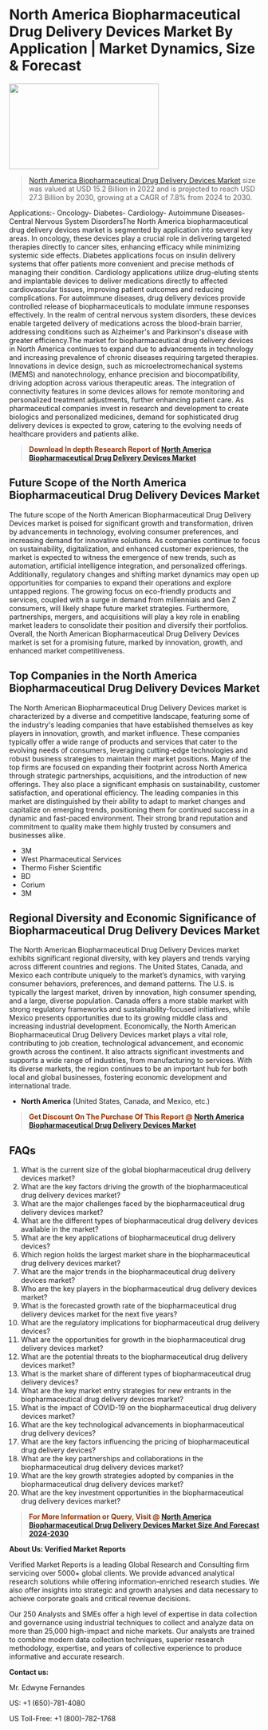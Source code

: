 <p><h1>North America Biopharmaceutical Drug Delivery Devices Market By Application | Market Dynamics, Size & Forecast</h1><p><img class="aligncenter size-medium wp-image-105565" src="https://ffe5etoiles.com/wp-content/uploads/2025/01/MST7-300x171.png" alt="" width="300" height="171" /></p><blockquote><p><a href="https://www.verifiedmarketreports.com/download-sample/?rid=84900&utm_source=Github-NA&utm_medium=366" target="_blank">North America Biopharmaceutical Drug Delivery Devices Market</a>  size was valued at USD 15.2 Billion in 2022 and is projected to reach USD 27.3 Billion by 2030, growing at a CAGR of 7.8% from 2024 to 2030.</p></blockquote>Applications:- Oncology- Diabetes- Cardiology- Autoimmune Diseases- Central Nervous System DisordersThe North America biopharmaceutical drug delivery devices market is segmented by application into several key areas. In oncology, these devices play a crucial role in delivering targeted therapies directly to cancer sites, enhancing efficacy while minimizing systemic side effects. Diabetes applications focus on insulin delivery systems that offer patients more convenient and precise methods of managing their condition. Cardiology applications utilize drug-eluting stents and implantable devices to deliver medications directly to affected cardiovascular tissues, improving patient outcomes and reducing complications. For autoimmune diseases, drug delivery devices provide controlled release of biopharmaceuticals to modulate immune responses effectively. In the realm of central nervous system disorders, these devices enable targeted delivery of medications across the blood-brain barrier, addressing conditions such as Alzheimer's and Parkinson's disease with greater efficiency.The market for biopharmaceutical drug delivery devices in North America continues to expand due to advancements in technology and increasing prevalence of chronic diseases requiring targeted therapies. Innovations in device design, such as microelectromechanical systems (MEMS) and nanotechnology, enhance precision and biocompatibility, driving adoption across various therapeutic areas. The integration of connectivity features in some devices allows for remote monitoring and personalized treatment adjustments, further enhancing patient care. As pharmaceutical companies invest in research and development to create biologics and personalized medicines, demand for sophisticated drug delivery devices is expected to grow, catering to the evolving needs of healthcare providers and patients alike.</p><blockquote><p><span style="color: #993300;"><strong>Download In depth Research Report of <a href="https://www.verifiedmarketreports.com/download-sample/?rid=84900&utm_source=Github-NA&utm_medium=366">North America Biopharmaceutical Drug Delivery Devices Market</a></strong></span></p></blockquote><h2>Future Scope of the North America Biopharmaceutical Drug Delivery Devices Market</h2><p>The future scope of the North American Biopharmaceutical Drug Delivery Devices market is poised for significant growth and transformation, driven by advancements in technology, evolving consumer preferences, and increasing demand for innovative solutions. As companies continue to focus on sustainability, digitalization, and enhanced customer experiences, the market is expected to witness the emergence of new trends, such as automation, artificial intelligence integration, and personalized offerings. Additionally, regulatory changes and shifting market dynamics may open up opportunities for companies to expand their operations and explore untapped regions. The growing focus on eco-friendly products and services, coupled with a surge in demand from millennials and Gen Z consumers, will likely shape future market strategies. Furthermore, partnerships, mergers, and acquisitions will play a key role in enabling market leaders to consolidate their position and diversify their portfolios. Overall, the North American Biopharmaceutical Drug Delivery Devices market is set for a promising future, marked by innovation, growth, and enhanced market competitiveness.</p><h2>Top Companies in the North America Biopharmaceutical Drug Delivery Devices Market</h2><p>The North American Biopharmaceutical Drug Delivery Devices market is characterized by a diverse and competitive landscape, featuring some of the industry's leading companies that have established themselves as key players in innovation, growth, and market influence. These companies typically offer a wide range of products and services that cater to the evolving needs of consumers, leveraging cutting-edge technologies and robust business strategies to maintain their market positions. Many of the top firms are focused on expanding their footprint across North America through strategic partnerships, acquisitions, and the introduction of new offerings. They also place a significant emphasis on sustainability, customer satisfaction, and operational efficiency. The leading companies in this market are distinguished by their ability to adapt to market changes and capitalize on emerging trends, positioning them for continued success in a dynamic and fast-paced environment. Their strong brand reputation and commitment to quality make them highly trusted by consumers and businesses alike.</p><p><ul><li>3M </li><li> West Pharmaceutical Services </li><li> Thermo Fisher Scientific </li><li> BD </li><li> Corium </li><li> 3M</li></ul></p><h2>Regional Diversity and Economic Significance of Biopharmaceutical Drug Delivery Devices Market</h2><p>The North American Biopharmaceutical Drug Delivery Devices market exhibits significant regional diversity, with key players and trends varying across different countries and regions. The United States, Canada, and Mexico each contribute uniquely to the market’s dynamics, with varying consumer behaviors, preferences, and demand patterns. The U.S. is typically the largest market, driven by innovation, high consumer spending, and a large, diverse population. Canada offers a more stable market with strong regulatory frameworks and sustainability-focused initiatives, while Mexico presents opportunities due to its growing middle class and increasing industrial development. Economically, the North American Biopharmaceutical Drug Delivery Devices market plays a vital role, contributing to job creation, technological advancement, and economic growth across the continent. It also attracts significant investments and supports a wide range of industries, from manufacturing to services. With its diverse markets, the region continues to be an important hub for both local and global businesses, fostering economic development and international trade.</p><ul>    <li><strong>North America</strong> (United States, Canada, and Mexico, etc.)</li></ul><blockquote><p><span style="color: #993300;"><strong>Get Discount On The Purchase Of This Report @ <a href="https://www.verifiedmarketreports.com/ask-for-discount/?rid=84900&utm_source=Github-NA&utm_medium=366">North America Biopharmaceutical Drug Delivery Devices Market</a></strong></span></p></blockquote><h2>FAQs</h2><p><ol>  <li> What is the current size of the global biopharmaceutical drug delivery devices market?</div><div>   <li> What are the key factors driving the growth of the biopharmaceutical drug delivery devices market?</div><div>   <li> What are the major challenges faced by the biopharmaceutical drug delivery devices market?</div><div>   <li> What are the different types of biopharmaceutical drug delivery devices available in the market?</div><div>   <li> What are the key applications of biopharmaceutical drug delivery devices?</div><div>   <li> Which region holds the largest market share in the biopharmaceutical drug delivery devices market?</div><div>   <li> What are the major trends in the biopharmaceutical drug delivery devices market?</div><div>   <li> Who are the key players in the biopharmaceutical drug delivery devices market?</div><div>   <li> What is the forecasted growth rate of the biopharmaceutical drug delivery devices market for the next five years?</div><div>   <li> What are the regulatory implications for biopharmaceutical drug delivery devices?</div><div>   <li> What are the opportunities for growth in the biopharmaceutical drug delivery devices market?</div><div>   <li> What are the potential threats to the biopharmaceutical drug delivery devices market?</div><div>   <li> What is the market share of different types of biopharmaceutical drug delivery devices?</div><div>   <li> What are the key market entry strategies for new entrants in the biopharmaceutical drug delivery devices market?</div><div>   <li> What is the impact of COVID-19 on the biopharmaceutical drug delivery devices market?</div><div>   <li> What are the key technological advancements in biopharmaceutical drug delivery devices?</div><div>   <li> What are the key factors influencing the pricing of biopharmaceutical drug delivery devices?</div><div>   <li> What are the key partnerships and collaborations in the biopharmaceutical drug delivery devices market?</div><div>   <li> What are the key growth strategies adopted by companies in the biopharmaceutical drug delivery devices market?</div><div>   <li> What are the key investment opportunities in the biopharmaceutical drug delivery devices market?</div><div> </ol></p><blockquote><p><span style="color: #993300;"><strong>For More Information or Query, Visit @ <a href="https://www.verifiedmarketreports.com/product/global-biopharmaceutical-drug-delivery-devices-market-growth-2019-2024/">North America Biopharmaceutical Drug Delivery Devices Market Size And Forecast 2024-2030</a></strong></span></p></blockquote><p><strong>About Us: Verified Market Reports</strong></p><p>Verified Market Reports is a leading Global Research and Consulting firm servicing over 5000+ global clients. We provide advanced analytical research solutions while offering information-enriched research studies. We also offer insights into strategic and growth analyses and data necessary to achieve corporate goals and critical revenue decisions.</p><p>Our 250 Analysts and SMEs offer a high level of expertise in data collection and governance using industrial techniques to collect and analyze data on more than 25,000 high-impact and niche markets. Our analysts are trained to combine modern data collection techniques, superior research methodology, expertise, and years of collective experience to produce informative and accurate research.</p><p><strong>Contact us:</strong></p><p>Mr. Edwyne Fernandes</p><p>US: +1 (650)-781-4080</p><p>US Toll-Free: +1 (800)-782-1768</p>
